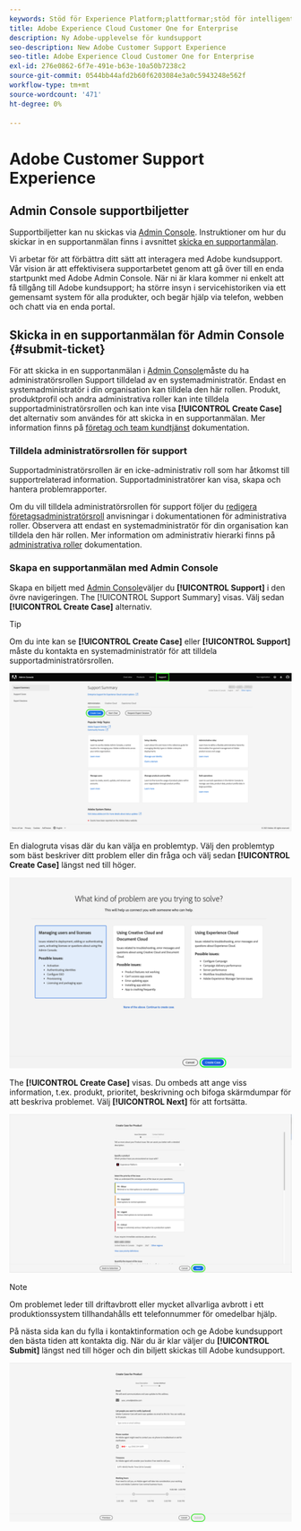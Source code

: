 ```yaml
---
keywords: Stöd för Experience Platform;plattformar;stöd för intelligenta tjänster; kundsupport, Stöd för attribueringsstöd. Stöd för rtcdp. skicka supportanmälan;kundsupport
title: Adobe Experience Cloud Customer One for Enterprise
description: Ny Adobe-upplevelse för kundsupport
seo-description: New Adobe Customer Support Experience
seo-title: Adobe Experience Cloud Customer One for Enterprise
exl-id: 276e0862-6f7e-491e-b63e-10a50b7238c2
source-git-commit: 0544bb44afd2b60f6203084e3a0c5943248e562f
workflow-type: tm+mt
source-wordcount: '471'
ht-degree: 0%

---
```


# Adobe Customer Support Experience

## Admin Console supportbiljetter

Supportbiljetter kan nu skickas via [Admin Console](https://adminconsole.adobe.com/). Instruktioner om hur du skickar in en supportanmälan finns i avsnittet [skicka en supportanmälan](#submit-ticket).

Vi arbetar för att förbättra ditt sätt att interagera med Adobe kundsupport. Vår vision är att effektivisera supportarbetet genom att gå över till en enda startpunkt med Adobe Admin Console. När ni är klara kommer ni enkelt att få tillgång till Adobe kundsupport; ha större insyn i servicehistoriken via ett gemensamt system för alla produkter, och begär hjälp via telefon, webben och chatt via en enda portal.

## Skicka in en supportanmälan för Admin Console {#submit-ticket}

För att skicka in en supportanmälan i [Admin Console](https://adminconsole.adobe.com/)måste du ha administratörsrollen Support tilldelad av en systemadministratör. Endast en systemadministratör i din organisation kan tilldela den här rollen. Produkt, produktprofil och andra administrativa roller kan inte tilldela supportadministratörsrollen och kan inte visa **[!UICONTROL Create Case]** det alternativ som användes för att skicka in en supportanmälan. Mer information finns på [företag och team kundtjänst](customer-care.md) dokumentation.

### Tilldela administratörsrollen för support

Supportadministratörsrollen är en icke-administrativ roll som har åtkomst till supportrelaterad information. Supportadministratörer kan visa, skapa och hantera problemrapporter.

Om du vill tilldela administratörsrollen för support följer du [redigera företagsadministratörsroll](admin-roles.md#add-enterprise-role) anvisningar i dokumentationen för administrativa roller. Observera att endast en systemadministratör för din organisation kan tilldela den här rollen. Mer information om administrativ hierarki finns på [administrativa roller](admin-roles.md) dokumentation.

### Skapa en supportanmälan med Admin Console

Skapa en biljett med [Admin Console](https://adminconsole.adobe.com/)väljer du **[!UICONTROL Support]** i den övre navigeringen. The [!UICONTROL Support Summary] visas. Välj sedan **[!UICONTROL Create Case]** alternativ.

>[!TIP]
>
> Om du inte kan se **[!UICONTROL Create Case]** eller **[!UICONTROL Support]** måste du kontakta en systemadministratör för att tilldela supportadministratörsrollen.

![Admin Console supportflik](./assets/Support.png)

En dialogruta visas där du kan välja en problemtyp. Välj den problemtyp som bäst beskriver ditt problem eller din fråga och välj sedan **[!UICONTROL Create Case]** längst ned till höger.

![Välj problem](./assets/select-case-type.png)

The **[!UICONTROL Create Case]** visas. Du ombeds att ange viss information, t.ex. produkt, prioritet, beskrivning och bifoga skärmdumpar för att beskriva problemet. Välj **[!UICONTROL Next]** för att fortsätta.

![skapa ärende](./assets/create_case.png)

>[!NOTE]
>
> Om problemet leder till driftavbrott eller mycket allvarliga avbrott i ett produktionssystem tillhandahålls ett telefonnummer för omedelbar hjälp.

På nästa sida kan du fylla i kontaktinformation och ge Adobe kundsupport den bästa tiden att kontakta dig. När du är klar väljer du **[!UICONTROL Submit]** längst ned till höger och din biljett skickas till Adobe kundsupport.

![Skicka biljett](./assets/submit_case.png)

<!--

## What About the Legacy Systems?

New Tickets/Cases will no longer be able to be submitted in legacy systems as of May 11th.  The [Admin Console](https://adminconsole.adobe.com/) will be used to submit new tickets/cases.

### Existing Tickets/Cases

* Between May 11th and May 20th the legacy systems will remain available to work existing tickets/cases to completion.
* Beginning May 20th the support team will migrate remaining open cases from the legacy systems to the new support experience.  You will receive an email notification regarding how to contact support to continue to work these cases.
-->
